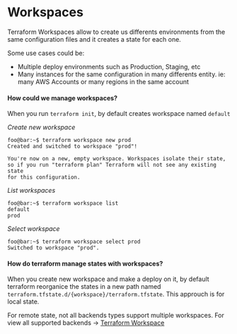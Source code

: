 # Workspaces

Terraform Workspaces allow to create us differents environments from the same configuration files and it creates a state for each one.

  Some use cases could be:
  
  * Multiple deploy environments such as Production, Staging, etc
  * Many instances for the same configuration in many differents entity. ie: many AWS Accounts or many regions in the same account
  


#### How could we manage workspaces?

When you run `terraform init`, by default creates workspace named `default`

  *Create new workspace*
  ```console
  foo@bar:~$ terraform workspace new prod
  Created and switched to workspace "prod"!

  You're now on a new, empty workspace. Workspaces isolate their state,
  so if you run "terraform plan" Terraform will not see any existing state
  for this configuration.
  ```
  
  *List workspaces*
  ````console
  foo@bar:~$ terraform workspace list
  default
  prod
  ````
  
  *Select workspace*
  ````console
  foo@bar:~$ terraform workspace select prod
  Switched to workspace "prod".
  ````

#### How do terraform manage states with workspaces?
When you create new workspace and make a deploy on it, by default terraform reorganice the states in a new path named `terraform.tfstate.d/{workspace}/terraform.tfstate`. This approuch is for local state.

For remote state, not all backends types support multiple workspaces. For view all supported backends &rarr; <a href="https://www.terraform.io/docs/state/workspaces.html"> Terraform Workspace </a>



